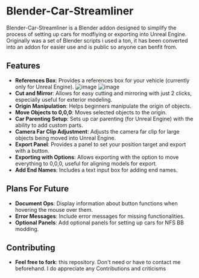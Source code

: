 # Blender-Car-Streamliner

Blender-Car-Streamliner is a Blender addon designed to simplify the process of setting up cars for modfiying or exporting into Unreal Engine. Originally was a set of Blender scripts i used a ton, it has been converted into an addon for easier use and is public so anyone can benfit from.

## Features

- **References Box**: Provides a references box for your vehicle (currently only for Unreal Engine).
![image](https://github.com/A7med9870/Blender-Car-Streamliner/assets/67680678/bfc01491-5909-4549-88a2-80fec715967d)
![image](https://github.com/A7med9870/Blender-Car-Streamliner/assets/67680678/d73446f4-f2be-421f-b9ea-9879b0c8b1e4)
- **Cut and Mirror**: Allows for easy cutting and mirroring with just 2 clicks, especially useful for exterior modeling.
- **Origin Manipulation**: Helps beginners manipulate the origin of objects.
- **Move Objects to 0,0,0**: Moves selected objects to the origin.
- **Car Parenting Setup**: Sets up car parenting (for Unreal Engine) with the ability to add custom parts.
- **Camera Far Clip Adjustment**: Adjusts the camera far clip for large objects being moved into Unreal Engine.
- **Export Panel**: Provides a panel to set your position target and export with a button.
- **Exporting with Options**: Allows exporting with the option to move everything to 0,0,0, useful for aligning models for export.
- **Add End Names**: Includes a text input box for adding end names.

## Plans For Future

- **Document Ops**: Display information about button functions when hovering the mouse over them.
- **Error Messages**: Include error messages for missing functionalities.
- **Optional Panels**: Add optional panels for setting up cars for NFS BB modding.

## Contributing
- **Feel free to fork**: this repository. Don't need or have to contact me beforehand. I do appreciate any Contributions and criticisms
